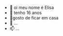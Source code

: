 - 👋 oi meu nome é Elisa 
- 👀 tenho 16 anos
- 🌱gosto de ficar em casa 
- 💞️ ...
- 📫 ...

<!---
Elisarara/Elisarara is a ✨ special ✨ repository because its `README.md` (this file) appears on your GitHub profile.
You can click the Preview link to take a look at your changes.
--->
